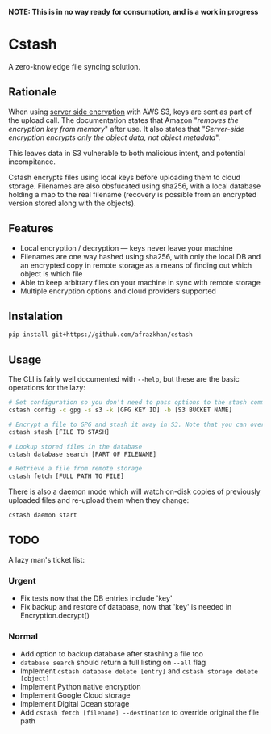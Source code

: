 **NOTE: This is in no way ready for consumption, and is a work in progress**

# Cstash

A zero-knowledge file syncing solution.

## Rationale

When using [server side encryption](https://docs.aws.amazon.com/AmazonS3/latest/dev/ServerSideEncryptionCustomerKeys.html) with AWS S3, keys are sent as part of the upload call. The documentation states that Amazon "_removes the encryption key from memory_" after use. It also states that "_Server-side encryption encrypts only the object data, not object metadata_".

This leaves data in S3 vulnerable to both malicious intent, and potential incompitance.

Cstash encrypts files using local keys before uploading them to cloud storage. Filenames are also obsfucated using sha256, with a local database holding a map to the real filename (recovery is possible from an encrypted version stored along with the objects).

## Features

* Local encryption / decryption — keys never leave your machine
* Filenames are one way hashed using sha256, with only the local DB and an encrypted copy in remote storage as a means of finding out which object is which file
* Able to keep arbitrary files on your machine in sync with remote storage
* Multiple encryption options and cloud providers supported

## Instalation

`pip install git+https://github.com/afrazkhan/cstash`

## Usage

The CLI is fairly well documented with `--help`, but these are the basic operations for the lazy:

```sh
# Set configuration so you don't need to pass options to the stash command every time
cstash config -c gpg -s s3 -k [GPG KEY ID] -b [S3 BUCKET NAME]

# Encrypt a file to GPG and stash it away in S3. Note that you can override the values in your config by passing the options here again, allowing mixing and matching cryptographers, remote storage providers, keys, and buckets (--cryptographer, --storage-provider, --key, --bucket)
cstash stash [FILE TO STASH]

# Lookup stored files in the database
cstash database search [PART OF FILENAME]

# Retrieve a file from remote storage
cstash fetch [FULL PATH TO FILE]
```

There is also a daemon mode which will watch on-disk copies of previously uploaded files and re-upload them when they change:

```sh
cstash daemon start
```

## TODO

A lazy man's ticket list:

### Urgent

* Fix tests now that the DB entries include 'key'
* Fix backup and restore of database, now that 'key' is needed in Encryption.decrypt()

### Normal

* Add option to backup database after stashing a file too
* `database search` should return a full listing on `--all` flag
* Implement `cstash database delete [entry]` and `cstash storage delete [object]`
* Implement Python native encryption
* Implement Google Cloud storage
* Implement Digital Ocean storage
* Add `cstash fetch [filename] --destination` to override original the file path
